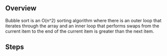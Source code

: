 ## Overview
Bubble sort is an O(n^2) sorting algorithm where there is an outer loop that iterates through the array and an inner loop that performs swaps from the current item to the end of the current item is greater than the next item.

## Steps
